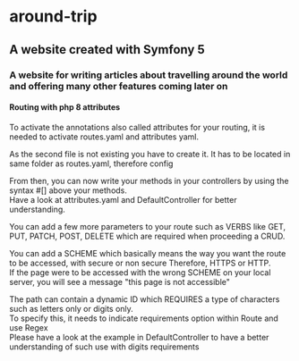 # around-trip

## A website created with Symfony 5
### A website for writing articles about travelling around the world and offering many other features coming later on

#### Routing with php 8 attributes
To activate the annotations also called attributes for your routing, it is needed to activate routes.yaml and attributes yaml.  

As the second file is not existing you have to create it. It has to be located in same folder as routes.yaml, therefore config 

From then, you can now write your methods in your controllers by using the syntax #[] above your methods.  
Have a look at attributes.yaml and DefaultController for better understanding.  

You can add a few more parameters to your route such as VERBS like GET, PUT, PATCH, POST, DELETE which are required when proceeding a CRUD.  

You can add a SCHEME which basically means the way you want the route to be accessed, with secure or non secure
Therefore, HTTPS or HTTP.  
If the page were to be accessed with the wrong SCHEME on your local server, you will see a message "this page is not accessible"  

The path can contain a dynamic ID which REQUIRES a type of characters such as letters only or digits only.  
To specify this, it needs to indicate requirements option within Route and use Regex  
Please have a look at the example in DefaultController to have a better understanding of such use with digits requirements 

